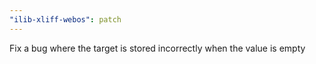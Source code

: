 ```yaml
---
"ilib-xliff-webos": patch
---
```


Fix a bug where the target is stored incorrectly when the value is empty
